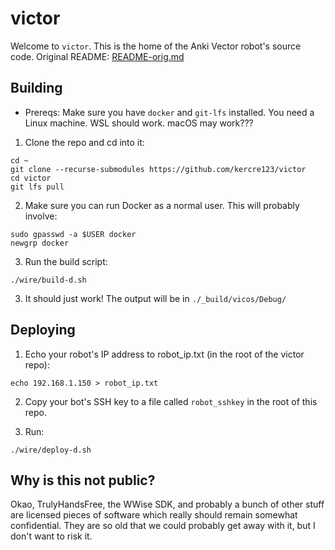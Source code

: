 # victor

Welcome to `victor`. This is the home of the Anki Vector robot's source code. Original README: [README-orig.md](/README-orig.md)

## Building

 - Prereqs: Make sure you have `docker` and `git-lfs` installed. You need a Linux machine. WSL should work. macOS may work???

1. Clone the repo and cd into it:

```
cd ~
git clone --recurse-submodules https://github.com/kercre123/victor
cd victor
git lfs pull
```

2. Make sure you can run Docker as a normal user. This will probably involve:

```
sudo gpasswd -a $USER docker
newgrp docker
```

3. Run the build script:
```
./wire/build-d.sh
```

3. It should just work! The output will be in `./_build/vicos/Debug/`

## Deploying

1. Echo your robot's IP address to robot_ip.txt (in the root of the victor repo):

```
echo 192.168.1.150 > robot_ip.txt
```

2. Copy your bot's SSH key to a file called `robot_sshkey` in the root of this repo.

3. Run:

```
./wire/deploy-d.sh
```

## Why is this not public?

Okao, TrulyHandsFree, the WWise SDK, and probably a bunch of other stuff are licensed pieces of software which really should remain somewhat confidential. They are so old that we could probably get away with it, but I don't want to risk it.
